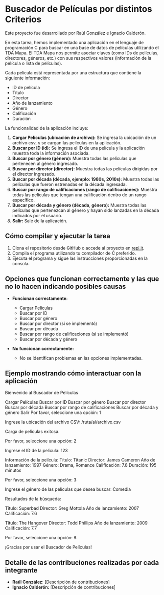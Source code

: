# Buscador de Películas por distintos Criterios

Este proyecto fue desarrollado por Raúl González e Ignacio Calderón.

En esta tarea, hemos implementado una aplicación en el lenguaje de programación C para buscar en una base de datos de películas utilizando el TDA Mapa. El TDA Mapa nos permite asociar claves (como IDs de películas, directores, géneros, etc.) con sus respectivos valores (información de la película o lista de películas).

Cada película está representada por una estructura que contiene la siguiente información:
- ID de película
- Título
- Director
- Año de lanzamiento
- Género
- Calificación
- Duración

La funcionalidad de la aplicación incluye:

1. **Cargar Películas (ubicación de archivo):** Se ingresa la ubicación de un archivo csv, y se cargan las películas en la aplicación.
2. **Buscar por ID (id):** Se ingresa el ID de una película y la aplicación muestra toda la información asociada.
3. **Buscar por género (género):** Muestra todas las películas que pertenecen al género ingresado.
4. **Buscar por director (director):** Muestra todas las películas dirigidas por el director ingresado.
5. **Buscar por década (década, ejemplo: 1980s, 2010s):** Muestra todas las películas que fueron estrenadas en la década ingresada.
6. **Buscar por rango de calificaciones (rango de calificaciones):** Muestra todas las películas que tengan una calificación dentro de un rango específico.
7. **Buscar por década y género (década, género):** Muestra todas las películas que pertenezcan al género y hayan sido lanzadas en la década indicados por el usuario.
8. **Salir:** Sale de la aplicación.

## Cómo compilar y ejecutar la tarea

1. Clona el repositorio desde GitHub o accede al proyecto en [repl.it](#).
2. Compila el programa utilizando tu compilador de C preferido.
3. Ejecuta el programa y sigue las instrucciones proporcionadas en la consola.

## Opciones que funcionan correctamente y las que no lo hacen indicando posibles causas

- **Funcionan correctamente:**
  - Cargar Películas
  - Buscar por ID
  - Buscar por género
  - Buscar por director (si se implementó)
  - Buscar por década
  - Buscar por rango de calificaciones (si se implementó)
  - Buscar por década y género

- **No funcionan correctamente:**
  - No se identifican problemas en las opciones implementadas.

## Ejemplo mostrando cómo interactuar con la aplicación

Bienvenido al Buscador de Películas

Cargar Películas
Buscar por ID
Buscar por género
Buscar por director
Buscar por década
Buscar por rango de calificaciones
Buscar por década y género
Salir
Por favor, seleccione una opción: 1

Ingrese la ubicación del archivo CSV: /ruta/al/archivo.csv

Carga de películas exitosa.

Por favor, seleccione una opción: 2

Ingrese el ID de la película: 123

Información de la película:
Título: Titanic
Director: James Cameron
Año de lanzamiento: 1997
Género: Drama, Romance
Calificación: 7.8
Duración: 195 minutos

Por favor, seleccione una opción: 3

Ingrese el género de las películas que desea buscar: Comedia

Resultados de la búsqueda:

Título: Superbad
Director: Greg Mottola
Año de lanzamiento: 2007
Calificación: 7.6

Título: The Hangover
Director: Todd Phillips
Año de lanzamiento: 2009
Calificación: 7.7

Por favor, seleccione una opción: 8

¡Gracias por usar el Buscador de Películas!


## Detalle de las contribuciones realizadas por cada integrante

- **Raúl González:** [Descripción de contribuciones]
- **Ignacio Calderón:** [Descripción de contribuciones]
